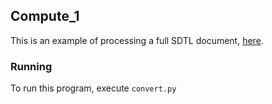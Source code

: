 ## Compute_1

This is an example of processing a full SDTL document,
[here](https://gitlab.com/c2metadata/python-to-sdtl/-/blob/master/test/sdtl/compute.json).

### Running
To run this program, execute `convert.py`